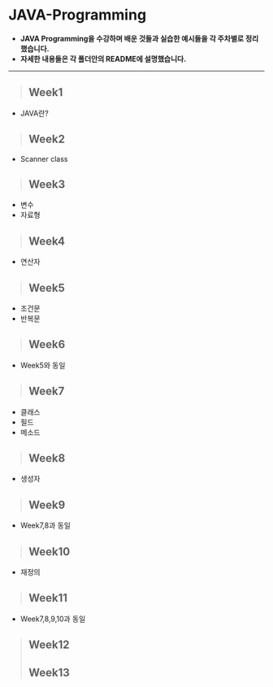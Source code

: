 # JAVA-Programming
- **JAVA Programming을 수강하며 배운 것들과 실습한 예시들을 각 주차별로 정리했습니다.**
- **자세한 내용들은 각 폴더안의 README에 설명했습니다.**
-----------------------------------------------------------------------------------
> ## Week1
- JAVA란?
> ## Week2
- Scanner class
> ## Week3
- 변수
- 자료형
> ## Week4
- 연산자
> ## Week5
- 조건문
- 반복문
> ## Week6
- Week5와 동일
> ## Week7
- 클래스
- 필드
- 메소드
> ## Week8
- 생성자
> ## Week9
- Week7,8과 동일
> ## Week10
- 재정의
> ## Week11
- Week7,8,9,10과 동일
> ## Week12
> ## Week13
